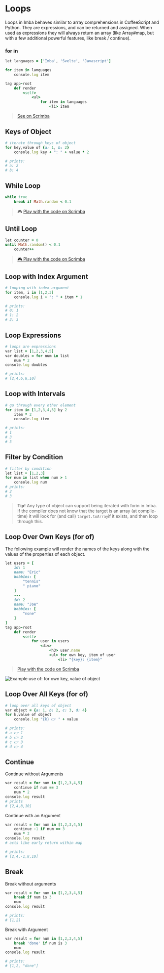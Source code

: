 # Loops

Loops in Imba behaves similar to array comprehensions in CoffeeScript and Python. They are expressions, and can be returned and assigned. When used as expressions they will always return an array \(like Array\#map, but with a few additional powerful features, like break / continue\).

### for in

```ruby
let languages = ['Imba', 'Svelte', 'Javascript']

for item in languages
    console.log item

tag app-root
    def render
        <self>
            <ul>
                for item in languages
                    <li> item
```

> [See on Scrimba](https://scrimba.com/c/cv8Mvau8)

## Keys of Object

```ruby
# iterate through keys of object
for key,value of {a: 1, b: 2}
    console.log key + ": " + value * 2

# prints:
# a: 2
# b: 4
```

## While Loop

```ruby
while true
    break if Math.random < 0.1
```

> 🎮 [Play with the code on Scrimba](https://scrimba.com/c/ceMgLbUN)

## Until Loop

```ruby
let counter = 0
until Math.random() < 0.1
    counter++
```

> [🎮 Play with the code on Scrimba](https://scrimba.com/c/cZPNedCD)

## Loop with Index Argument

```ruby
# looping with index argument
for item, i in [1,2,3]
    console.log i + ": " + item * 1

# prints:
# 0: 1
# 1: 2
# 2: 3
```

## Loop Expressions

```ruby
# loops are expressions
var list = [1,2,3,4,5]
var doubles = for num in list
    num * 2
console.log doubles

# prints:
# [2,4,6,8,10]
```

## Loop with Intervals

```ruby
# go through every other element
for item in [1,2,3,4,5] by 2
    item * 2
    console.log item

# prints:
# 1
# 3
# 5
```

## Filter by Condition

```ruby
# filter by condition
let list = [1,2,3]
for num in list when num > 1
    console.log num
# prints:
# 2
# 3
```

> **Tip!** Any type of object can support being iterated with forin in Imba. If the compiler does not know that the target is an array \(at compile-time\) it will look for \(and call\) `target.toArray`if it exists, and then loop through this.

## Loop Over Own Keys \(for of\)

The following example will render the names of the keys along with the values of the properties of each object.

```ruby
let users = [
    id: 1
    name: "Eric"
    hobbies: [
        "tennis"
        " piano"
    ]
    ---
    id: 2
    name: "Joe"
    hobbies: [
        "none"
    ]
]
tag app-root
    def render
        <self>
            for user in users
                <div> 
                    <h3> user.name
                    <ul> for own key, item of user
                        <li> "{key}: {item}"
```

> [Play with the code on Scrimba](https://scrimba.com/c/cD7aJmuW)

![Example use of: for own key, value of object](../../.gitbook/assets/image.png)

## Loop Over All Keys \(for of\)

```ruby
# loop over all keys of object
var object = {a: 1, b: 2, c: 3, d: 4}
for k,value of object
    console.log "{k} 👉 " + value

# prints:
# a 👉 1
# b 👉 2
# c 👉 3
# d 👉 4
```

## Continue

Continue without Arguments

```ruby
var result = for num in [1,2,3,4,5]
    continue if num == 3
    num * 2
console.log result
# prints
# [2,4,8,10]
```

Continue with an Argument

```ruby
var result = for num in [1,2,3,4,5]
    continue -1 if num == 3
    num * 2
console.log result
# acts like early return within map

# prints:
# [2,4,-1,8,10]
```

## Break

Break without arguments

```ruby
var result = for num in [1,2,3,4,5]
    break if num is 3
    num
console.log result

# prints:
# [1,2]
```

Break with Argument

```ruby
var result = for num in [1,2,3,4,5]
    break 'done' if num is 3
    num
console.log result

# prints:
# [1,2, "done"]
```

